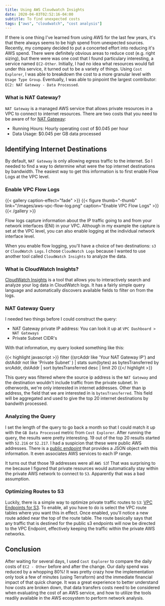 ```yaml
---
title: Using AWS Cloudwatch Insights
date: 2020-04-03T02:52:16-04:00
subtitle: To find unexpected costs
tags: ["aws", "cloudwatch", "cost analysis"]
---
```


If there is one thing I've learned from using AWS for the last few years, it's that there always seems to be high spend from unexpected sources. Recently, my company decided to put a concerted effort into reducing it's AWS spend. There were definitely obvious areas to reduce cost (e.g. right sizing), but there were was one cost that I found particulary interesting, a service named `EC2-Other`. Initially, I had no idea what resources would fall under this service, it turned out to be a variety of things. Using `Cost Explorer`, I was able to breakdown the cost to a more granular level with `Usage Type Group`. Eventually, I was able to pinpoint the largest contributor: `EC2: NAT Gateway - Data Processed`.

### What is NAT Gateway?
`NAT Gateway` is a managed AWS service that allows private resources in a VPC to connect to internet resources. There are two costs that you need to be aware of for [NAT Gateway](https://aws.amazon.com/vpc/pricing/):

* Running Hours: Hourly operating cost of $0.045 per hour
* Data Usage: $0.045 per GB data processed

## Identifying Internet Destinations
By default, `NAT Gateway` is only allowing egress traffic to the internet. So I needed to find a way to determine what were the top internet destinations by bandwidth. The easiest way to get this information is to first enable Flow Logs at the VPC level.

### Enable VPC Flow Logs
{{< gallery caption-effect="fade" >}}
  {{< figure thumb="-thumb" link="/images/aws-vpc-flow-log.png" caption="Enable VPC Flow Logs" >}}
{{< /gallery >}}

Flow logs capture information about the IP traffic going to and from your network interfaces (ENI) in your VPC. Although in my example the capture is set at the VPC level, you can also enable logging at the individual network interface level.

When you enable flow logging, you'll have a choice of two destinations: `s3` or `CloudWatch Logs`. I chose `CloudWatch Logs` because I wanted to use another tool called `CloudWatch Insights` to analyze the data.

### What is CloudWatch Insights?
[CloudWatch Insights](https://docs.aws.amazon.com/AmazonCloudWatch/latest/logs/AnalyzingLogData.html) is a tool that allows you to interactively search and analyze your log data in CloudWatch logs. It has a fairly simple query language and automatically discovers available fields to filter on from the logs.

### NAT Gateway Query
I needed two things before I could construct the query:

* NAT Gateway private IP address: You can look it up at `VPC Dashboard > NAT Gateways`
* Private Subnet CIDR's

With that information, my query looked something like this:

{{< highlight javascript >}}
    filter ((srcAddr like 'Your NAT Gateway IP') and dstAddr not like 'Private Subnet' )
    | stats sum(bytes) as bytesTransferred by srcAddr, dstAddr
    | sort bytesTransferred desc
    | limit 20
{{</ highlight >}}

This query was filtered where the source ip address is the `NAT Gateway` and the destination wouldn't include traffic from the private subnet. In otherwords, we're only interested in internet addresses. Other than ip address, the field that we are interested in is `bytesTransferred`. This field will be aggregated and used to give the top 20 internet destinations by bandwith processed.

### Analyzing the Query
I set the length of the query to go back a month so that I could match it up with the `GB Data Processed` metric from `Cost Explorer`. After running the query, the results were pretty interesting. 19 out of the top 20 results started with `52.216` or `52.217`. I had a suspicion that these were public AWS addresses. There is a [public endpoint](https://ip-ranges.amazonaws.com/ip-ranges.json) that provides a JSON object with this information. It even associates AWS services to each IP range.

It turns out that those 19 addresses were all `AWS S3`! That was surprising to me because I figured that private resources would automatically stay within the private AWS network to connect to `S3`. Apparently that was a bad assumption.

### Optimizing Routes to S3
Luckily, there is a simple way to optimize private traffic routes to `S3`: [VPC Endpoints for S3](https://docs.aws.amazon.com/vpc/latest/userguide/vpc-endpoints-s3.html). To enable, all you have to do is select the VPC route tables where you want this in effect. Once enabled, you'll notice a new route added near the top of the route table. The route basically says that any traffic that is destined for the public s3 endpoints will now be directed to the VPC Endpoint, effectively keeping the traffic within the private AWS networks.

## Conclusion
After waiting for several days, I used `Cost Explorer` to compare the daily costs of `EC2 - Other` before and after the change. Our daily spend was reduced by a whopping 80%! It was pretty crazy how the implementation only took a few of minutes (using Terraform) and the immediate financial impact of that quick change. It was a great experience to better understand how costs are broken down, that data transfers costs need to be considered when evaluating the cost of an AWS service, and how to utilize the tools readily available in the AWS ecosystem to perform network analysis.